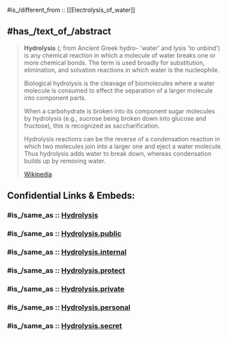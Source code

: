 
#is_/different_from :: [[Electrolysis_of_water]] 

## #has_/text_of_/abstract 

> **Hydrolysis** (; from Ancient Greek  hydro- 'water' and  lysis 'to unbind') 
> is any chemical reaction in which a molecule of water breaks one or more chemical bonds. 
> The term is used broadly for substitution, elimination, and solvation reactions 
> in which water is the nucleophile.
>
> Biological hydrolysis is the cleavage of biomolecules where a water molecule is consumed 
> to effect the separation of a larger molecule into component parts. 
> 
> When a carbohydrate is broken into its component sugar molecules by hydrolysis 
> (e.g., sucrose being broken down into glucose and fructose), 
> this is recognized as saccharification.
>
> Hydrolysis reactions can be the reverse of a condensation reaction 
> in which two molecules join into a larger one and eject a water molecule. 
> Thus hydrolysis adds water to break down, whereas condensation builds up by removing water.
>
> [Wikipedia](https://en.wikipedia.org/wiki/Hydrolysis) 


## Confidential Links & Embeds: 

### #is_/same_as :: [Hydrolysis](/_Standards/chemic/chemic~Elements/Group-01-Alkali/Hydrogen/Hydrolysis.md) 

### #is_/same_as :: [Hydrolysis.public](/_public/chemic/chemic~Elements/Group-01-Alkali/Hydrogen/Hydrolysis.public.md) 

### #is_/same_as :: [Hydrolysis.internal](/_internal/chemic/chemic~Elements/Group-01-Alkali/Hydrogen/Hydrolysis.internal.md) 

### #is_/same_as :: [Hydrolysis.protect](/_protect/chemic/chemic~Elements/Group-01-Alkali/Hydrogen/Hydrolysis.protect.md) 

### #is_/same_as :: [Hydrolysis.private](/_private/chemic/chemic~Elements/Group-01-Alkali/Hydrogen/Hydrolysis.private.md) 

### #is_/same_as :: [Hydrolysis.personal](/_personal/chemic/chemic~Elements/Group-01-Alkali/Hydrogen/Hydrolysis.personal.md) 

### #is_/same_as :: [Hydrolysis.secret](/_secret/chemic/chemic~Elements/Group-01-Alkali/Hydrogen/Hydrolysis.secret.md)

